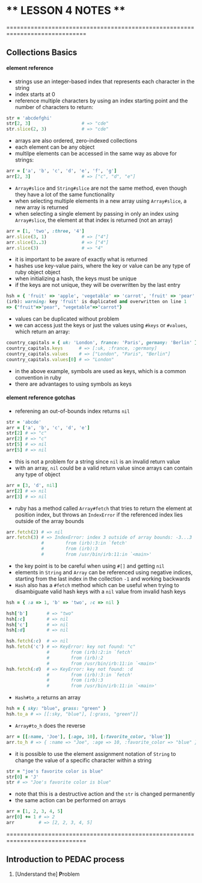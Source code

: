 # ** LESSON 4 NOTES **

=============================================================================

## **Collections Basics**

#### element reference

- strings use an integer-based index that represents each character in the string
- index starts at 0
- reference multiple characters by using an index starting point and the number of characters to return:
```ruby
str = 'abcdefghi'
str[2, 3]                   # => "cde"
str.slice(2, 3)             # => "cde"
```
- arrays are also ordered, zero-indexed collections
- each element can be any object
- multilpe elements can be accessed in the same way as above for strings:
```ruby
arr = ['a', 'b', 'c', 'd', 'e', 'f', 'g']
arr[2, 3]                   # => ["c", "d", "e"]
```
- `Array#slice` and `String#slice` are not the same method, even though they have a lot of the same functionality
- when selecting multiple elements in a new array using `Array#slice`, a new array is returned
- when selecting a single element by passing in only an index using `Array#slice`, the element at that index is returned (not an array)
```ruby
arr = [1, 'two', :three, '4']
arr.slice(3, 1)             # => ["4"]
arr.slice(3..3)             # => ["4"]
arr.slice(3)                # => "4"
```
- it is important to be aware of exactly what is returned
- hashes use key-value pairs, where the key or value can be any type of ruby object
object
- when initializing a hash, the keys must be unique
- if the keys are not unique, they will be overwritten by the last entry
```ruby
hsh = { 'fruit' => 'apple', 'vegetable' => 'carrot', 'fruit' => 'pear' }
(irb): warning: key 'fruit' is duplicated and overwritten on line 1
=> {"fruit"=>"pear", "vegetable"=>"carrot"}
```
- values can be duplicated without problem
- we can access just the keys or just the values using `#keys` or `#values`, which return an array:
```ruby
country_capitals = { uk: 'London', france: 'Paris', germany: 'Berlin' }
country_capitals.keys      # => [:uk, :france, :germany]
country_capitals.values    # => ["London", "Paris", "Berlin"]
country_capitals.values[0] # => "London"
```
- in the above example, symbols are used as keys, which is a common convention in ruby
- there are advantages to using symbols as keys

#### element reference gotchas

- referening an out-of-bounds index returns `nil`
```ruby
str = 'abcde'
arr = ['a', 'b', 'c', 'd', 'e']
str[2] # => "c"
arr[2] # => "c"
str[5] # => nil
arr[5] # => nil
```
- this is not a problem for a string since `nil` is an invalid return value
- with an array, `nil` could be a valid return value since arrays can contain any type of object
```ruby
arr = [3, 'd', nil]
arr[2] # => nil
arr[3] # => nil
```
- ruby has a method called `Array#fetch` that tries to return the element at position index, but throws an `IndexError` if the referenced index lies outside of the array bounds
```ruby
arr.fetch(2) # => nil
arr.fetch(3) # => IndexError: index 3 outside of array bounds: -3...3
             #        from (irb):3:in `fetch'
             #        from (irb):3
             #        from /usr/bin/irb:11:in `<main>'
```
- the key point is to be careful when using `#[]` and getting `nil`
- elements in `String` and `Array` can be referenced using negative indices, starting from the last index in the collection `-1` and working backwards
- `Hash` also has a `#fetch` method which can be useful when trying to disambiguate valid hash keys with a `nil` value from invalid hash keys
```ruby
hsh = { :a => 1, 'b' => 'two', :c => nil }

hsh['b']       # => "two"
hsh[:c]        # => nil
hsh['c']       # => nil
hsh[:d]        # => nil

hsh.fetch(:c)  # => nil
hsh.fetch('c') # => KeyError: key not found: "c"
               #        from (irb):2:in `fetch'
               #        from (irb):2
               #        from /usr/bin/irb:11:in `<main>'
hsh.fetch(:d)  # => KeyError: key not found: :d
               #        from (irb):3:in `fetch'
               #        from (irb):3
               #        from /usr/bin/irb:11:in `<main>'
```
- `Hash#to_a` returns an array
```ruby
hsh = { sky: "blue", grass: "green" }
hsh.to_a # => [[:sky, "blue"], [:grass, "green"]]
```
- `Array#to_h` does the reverse
```ruby
arr = [[:name, 'Joe'], [:age, 10], [:favorite_color, 'blue']]
arr.to_h # => { :name => "Joe", :age => 10, :favorite_color => "blue" }
```
- it is possible to use the element assignment notation of `String` to change the value of a specific character within a string
```ruby
str = "joe's favorite color is blue"
str[0] = 'J'
str # => "Joe's favorite color is blue"
```
- note that this is a destructive action and the `str` is changed permanently
- the same action can be performed on arrays
```ruby
arr = [1, 2, 3, 4, 5]
arr[0] += 1 # => 2
arr         # => [2, 2, 3, 4, 5]
```

=============================================================================

## **Introduction to PEDAC process**

1. [Understand the] **P**roblem
